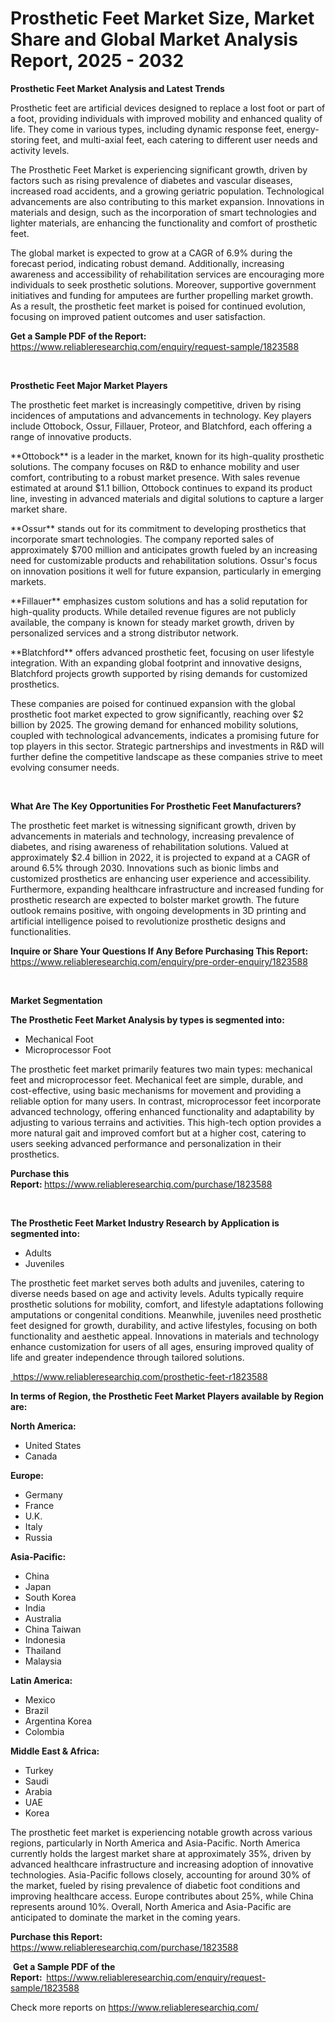 <p><h1>Prosthetic Feet Market Size, Market Share and Global Market Analysis Report, 2025 - 2032</h1></p><p><strong>Prosthetic Feet Market Analysis and Latest Trends</strong></p>
<p><p>Prosthetic feet are artificial devices designed to replace a lost foot or part of a foot, providing individuals with improved mobility and enhanced quality of life. They come in various types, including dynamic response feet, energy-storing feet, and multi-axial feet, each catering to different user needs and activity levels. </p><p>The Prosthetic Feet Market is experiencing significant growth, driven by factors such as rising prevalence of diabetes and vascular diseases, increased road accidents, and a growing geriatric population. Technological advancements are also contributing to this market expansion. Innovations in materials and design, such as the incorporation of smart technologies and lighter materials, are enhancing the functionality and comfort of prosthetic feet.</p><p>The global market is expected to grow at a CAGR of 6.9% during the forecast period, indicating robust demand. Additionally, increasing awareness and accessibility of rehabilitation services are encouraging more individuals to seek prosthetic solutions. Moreover, supportive government initiatives and funding for amputees are further propelling market growth. As a result, the prosthetic feet market is poised for continued evolution, focusing on improved patient outcomes and user satisfaction.</p></p>
<p><strong>Get a Sample PDF of the Report:&nbsp;</strong> <a href="https://www.reliableresearchiq.com/enquiry/request-sample/1823588?utm_campaign=2771&utm_medium=2&utm_source=Github&utm_content=ia&utm_term=03032025&utm_id=prosthetic-feet">https://www.reliableresearchiq.com/enquiry/request-sample/1823588</a></p>
<p>&nbsp;</p>
<p><strong>Prosthetic Feet Major Market Players</strong></p>
<p><p>The prosthetic feet market is increasingly competitive, driven by rising incidences of amputations and advancements in technology. Key players include Ottobock, Ossur, Fillauer, Proteor, and Blatchford, each offering a range of innovative products.</p><p>**Ottobock** is a leader in the market, known for its high-quality prosthetic solutions. The company focuses on R&D to enhance mobility and user comfort, contributing to a robust market presence. With sales revenue estimated at around $1.1 billion, Ottobock continues to expand its product line, investing in advanced materials and digital solutions to capture a larger market share.</p><p>**Ossur** stands out for its commitment to developing prosthetics that incorporate smart technologies. The company reported sales of approximately $700 million and anticipates growth fueled by an increasing need for customizable products and rehabilitation solutions. Ossur's focus on innovation positions it well for future expansion, particularly in emerging markets.</p><p>**Fillauer** emphasizes custom solutions and has a solid reputation for high-quality products. While detailed revenue figures are not publicly available, the company is known for steady market growth, driven by personalized services and a strong distributor network.</p><p>**Blatchford** offers advanced prosthetic feet, focusing on user lifestyle integration. With an expanding global footprint and innovative designs, Blatchford projects growth supported by rising demands for customized prosthetics.</p><p>These companies are poised for continued expansion with the global prosthetic foot market expected to grow significantly, reaching over $2 billion by 2025. The growing demand for enhanced mobility solutions, coupled with technological advancements, indicates a promising future for top players in this sector. Strategic partnerships and investments in R&D will further define the competitive landscape as these companies strive to meet evolving consumer needs.</p></p>
<p>&nbsp;</p>
<p><strong>What Are The Key Opportunities For Prosthetic Feet Manufacturers?</strong></p>
<p><p>The prosthetic feet market is witnessing significant growth, driven by advancements in materials and technology, increasing prevalence of diabetes, and rising awareness of rehabilitation solutions. Valued at approximately $2.4 billion in 2022, it is projected to expand at a CAGR of around 6.5% through 2030. Innovations such as bionic limbs and customized prosthetics are enhancing user experience and accessibility. Furthermore, expanding healthcare infrastructure and increased funding for prosthetic research are expected to bolster market growth. The future outlook remains positive, with ongoing developments in 3D printing and artificial intelligence poised to revolutionize prosthetic designs and functionalities.</p></p>
<p><strong>Inquire or Share Your Questions If Any Before Purchasing This Report:</strong> <a href="https://www.reliableresearchiq.com/enquiry/pre-order-enquiry/1823588?utm_campaign=2771&utm_medium=2&utm_source=Github&utm_content=ia&utm_term=03032025&utm_id=prosthetic-feet">https://www.reliableresearchiq.com/enquiry/pre-order-enquiry/1823588</a></p>
<p>&nbsp;</p>
<p><strong>Market Segmentation</strong></p>
<p><strong>The Prosthetic Feet Market Analysis by types is segmented into:</strong></p>
<p><ul><li>Mechanical Foot</li><li>Microprocessor Foot</li></ul></p>
<p><p>The prosthetic feet market primarily features two main types: mechanical feet and microprocessor feet. Mechanical feet are simple, durable, and cost-effective, using basic mechanisms for movement and providing a reliable option for many users. In contrast, microprocessor feet incorporate advanced technology, offering enhanced functionality and adaptability by adjusting to various terrains and activities. This high-tech option provides a more natural gait and improved comfort but at a higher cost, catering to users seeking advanced performance and personalization in their prosthetics.</p></p>
<p><strong>Purchase this Report:&nbsp;</strong><a href="https://www.reliableresearchiq.com/purchase/1823588?utm_campaign=2771&utm_medium=2&utm_source=Github&utm_content=ia&utm_term=03032025&utm_id=prosthetic-feet">https://www.reliableresearchiq.com/purchase/1823588</a></p>
<p>&nbsp;</p>
<p><strong>The Prosthetic Feet Market Industry Research by Application is segmented into:</strong></p>
<p><ul><li>Adults</li><li>Juveniles</li></ul></p>
<p><p>The prosthetic feet market serves both adults and juveniles, catering to diverse needs based on age and activity levels. Adults typically require prosthetic solutions for mobility, comfort, and lifestyle adaptations following amputations or congenital conditions. Meanwhile, juveniles need prosthetic feet designed for growth, durability, and active lifestyles, focusing on both functionality and aesthetic appeal. Innovations in materials and technology enhance customization for users of all ages, ensuring improved quality of life and greater independence through tailored solutions.</p></p>
<p><a href="https://www.reliableresearchiq.com/prosthetic-feet-r1823588?utm_campaign=2771&utm_medium=2&utm_source=Github&utm_content=ia&utm_term=03032025&utm_id=prosthetic-feet">&nbsp;https://www.reliableresearchiq.com/prosthetic-feet-r1823588</a></p>
<p><strong>In terms of Region, the Prosthetic Feet Market Players available by Region are:</strong></p>
<p>
    <p> <strong> North America: </strong>
        <ul>
            <li>United States</li>
            <li>Canada</li>
        </ul>
        </p> 
    <p> <strong> Europe: </strong>
        <ul>
            <li>Germany</li>
            <li>France</li>
            <li>U.K.</li>
            <li>Italy</li>
            <li>Russia</li>
        </ul>
        </p> 
    <p> <strong> Asia-Pacific: </strong>
        <ul>
            <li>China</li>
            <li>Japan</li>
            <li>South Korea</li>
            <li>India</li>
            <li>Australia</li>
            <li>China Taiwan</li>
            <li>Indonesia</li>
            <li>Thailand</li>
            <li>Malaysia</li>
        </ul>
        </p> 
    <p> <strong> Latin America: </strong>
        <ul>
            <li>Mexico</li>
            <li>Brazil</li>
            <li>Argentina Korea</li>
            <li>Colombia</li>
        </ul>
        </p> 
    <p> <strong> Middle East & Africa: </strong>
        <ul>
            <li>Turkey</li>
            <li>Saudi</li>
            <li>Arabia</li>
            <li>UAE</li>
            <li>Korea</li>
        </ul>
    </p>
    </p>
<p><p>The prosthetic feet market is experiencing notable growth across various regions, particularly in North America and Asia-Pacific. North America currently holds the largest market share at approximately 35%, driven by advanced healthcare infrastructure and increasing adoption of innovative technologies. Asia-Pacific follows closely, accounting for around 30% of the market, fueled by rising prevalence of diabetic foot conditions and improving healthcare access. Europe contributes about 25%, while China represents around 10%. Overall, North America and Asia-Pacific are anticipated to dominate the market in the coming years.</p></p>
<p><strong>Purchase this Report: </strong><a href="https://www.reliableresearchiq.com/purchase/1823588?utm_campaign=2771&utm_medium=2&utm_source=Github&utm_content=ia&utm_term=03032025&utm_id=prosthetic-feet">https://www.reliableresearchiq.com/purchase/1823588</a></p>
<p>&nbsp;<strong>Get a Sample PDF of the Report:&nbsp;&nbsp;</strong><a href="https://www.reliableresearchiq.com/enquiry/request-sample/1823588?utm_campaign=2771&utm_medium=2&utm_source=Github&utm_content=ia&utm_term=03032025&utm_id=prosthetic-feet">https://www.reliableresearchiq.com/enquiry/request-sample/1823588</a></p>
<p><strong></strong></p>
<p>Check more reports on <a href="https://www.reliableresearchiq.com/?utm_campaign=2771&utm_medium=2&utm_source=Github&utm_content=ia&utm_term=03032025&utm_id=prosthetic-feet">https://www.reliableresearchiq.com/</a></p>